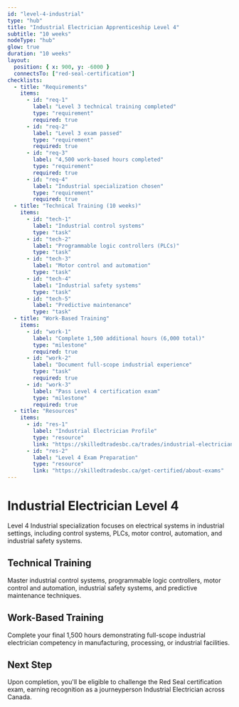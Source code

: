 ```yaml
---
id: "level-4-industrial"
type: "hub"
title: "Industrial Electrician Apprenticeship Level 4"
subtitle: "10 weeks"
nodeType: "hub"
glow: true
duration: "10 weeks"
layout:
  position: { x: 900, y: -6000 }
  connectsTo: ["red-seal-certification"]
checklists:
  - title: "Requirements"
    items:
      - id: "req-1"
        label: "Level 3 technical training completed"
        type: "requirement"
        required: true
      - id: "req-2"
        label: "Level 3 exam passed"
        type: "requirement"
        required: true
      - id: "req-3"
        label: "4,500 work-based hours completed"
        type: "requirement"
        required: true
      - id: "req-4"
        label: "Industrial specialization chosen"
        type: "requirement"
        required: true
  - title: "Technical Training (10 weeks)"
    items:
      - id: "tech-1"
        label: "Industrial control systems"
        type: "task"
      - id: "tech-2"
        label: "Programmable logic controllers (PLCs)"
        type: "task"
      - id: "tech-3"
        label: "Motor control and automation"
        type: "task"
      - id: "tech-4"
        label: "Industrial safety systems"
        type: "task"
      - id: "tech-5"
        label: "Predictive maintenance"
        type: "task"
  - title: "Work-Based Training"
    items:
      - id: "work-1"
        label: "Complete 1,500 additional hours (6,000 total)"
        type: "milestone"
        required: true
      - id: "work-2"
        label: "Document full-scope industrial experience"
        type: "task"
        required: true
      - id: "work-3"
        label: "Pass Level 4 certification exam"
        type: "milestone"
        required: true
  - title: "Resources"
    items:
      - id: "res-1"
        label: "Industrial Electrician Profile"
        type: "resource"
        link: "https://skilledtradesbc.ca/trades/industrial-electrician"
      - id: "res-2"
        label: "Level 4 Exam Preparation"
        type: "resource"
        link: "https://skilledtradesbc.ca/get-certified/about-exams"
---
```


# Industrial Electrician Level 4

Level 4 Industrial specialization focuses on electrical systems in industrial settings, including control systems, PLCs, motor control, automation, and industrial safety systems.

## Technical Training

Master industrial control systems, programmable logic controllers, motor control and automation, industrial safety systems, and predictive maintenance techniques.

## Work-Based Training

Complete your final 1,500 hours demonstrating full-scope industrial electrician competency in manufacturing, processing, or industrial facilities.

## Next Step

Upon completion, you'll be eligible to challenge the Red Seal certification exam, earning recognition as a journeyperson Industrial Electrician across Canada.
